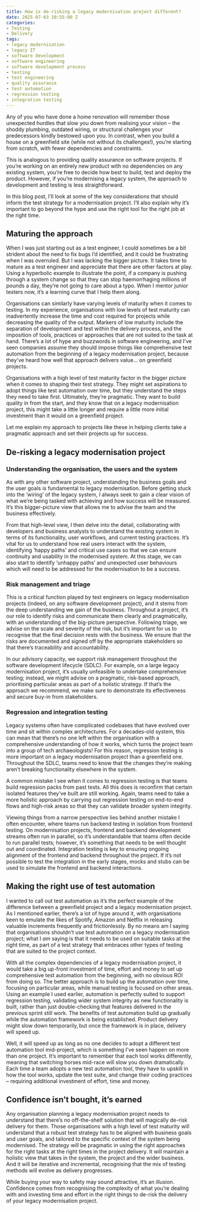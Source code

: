 ```yaml
---
title: How is de-risking a legacy modernisation project different?
date: 2025-07-03 10:55:00 Z
categories:
- Testing
- Delivery
tags:
- legacy modernisation
- legacy IT
- software development
- software engineering
- software development process
- testing
- test engineering
- quality assurance
- test automation
- regression testing
- integration testing
---
```


Any of you who have done a home renovation will remember those unexpected hurdles that slow you down from realising your vision – the shoddy plumbing, outdated wiring, or structural challenges your predecessors kindly bestowed upon you. In contrast, when you build a house on a greenfield site (while not without its challenges!), you’re starting from scratch, with fewer dependencies and constraints.

This is analogous to providing quality assurance on software projects. If you’re working on an entirely new product with no dependencies on any existing system, you’re free to decide how best to build, test and deploy the product. However, if you’re modernising a legacy system, the approach to development and testing is less straightforward.

In this blog post, I’ll look at some of the key considerations that should inform the test strategy for a modernisation project. I’ll also explain why it’s important to go beyond the hype and use the right tool for the right job at the right time.

## Maturing the approach

When I was just starting out as a test engineer, I could sometimes be a bit strident about the need to fix bugs I’d identified, and it could be frustrating when I was overruled. But I was lacking the bigger picture. It takes time to mature as a test engineer and appreciate that there are other factors at play. Using a hyperbolic example to illustrate the point, if a company is pushing through a system change so that they can stop haemorrhaging millions of pounds a day, they’re not going to care about a typo. When I mentor junior testers now, it’s a learning curve that I help them along.

Organisations can similarly have varying levels of maturity when it comes to testing. In my experience, organisations with low levels of test maturity can inadvertently increase the time and cost required for projects while decreasing the quality of the output. Markers of low maturity include the separation of development and test within the delivery process, and the imposition of tools, practices or approaches that are not suited to the task at hand. There’s a lot of hype and buzzwords in software engineering, and I’ve seen companies assume they should impose things like comprehensive test automation from the beginning of a legacy modernisation project, because they’ve heard how well that approach delivers value… on greenfield projects.

Organisations with a high level of test maturity factor in the bigger picture when it comes to shaping their test strategy. They might set aspirations to adopt things like test automation over time, but they understand the steps they need to take first. Ultimately, they’re pragmatic. They want to build quality in from the start, and they know that on a legacy modernisation project, this might take a little longer and require a little more initial investment than it would on a greenfield project.

Let me explain my approach to projects like these in helping clients take a pragmatic approach and set their projects up for success.

## De-risking a legacy modernisation project

### Understanding the organisation, the users and the system

As with any other software project, understanding the business goals and the user goals is fundamental to legacy modernisation. Before getting stuck into the ‘wiring’ of the legacy system, I always seek to gain a clear vision of what we’re being tasked with achieving and how success will be measured. It’s this bigger-picture view that allows me to advise the team and the business effectively.

From that high-level view, I then delve into the detail, collaborating with developers and business analysts to understand the existing system in terms of its functionality, user workflows, and current testing practices. It’s vital for us to understand how real users interact with the system, identifying ‘happy paths’ and critical use cases so that we can ensure continuity and usability in the modernised system. At this stage, we can also start to identify ‘unhappy paths’ and unexpected user behaviours which will need to be addressed for the modernisation to be a success.

### Risk management and triage

This is a critical function played by test engineers on legacy modernisation projects (indeed, on any software development project), and it stems from the deep understanding we gain of the business. Throughout a project, it’s our role to identify risks and communicate them clearly and pragmatically, with an understanding of the big-picture perspective. Following triage, we advise on the scale and severity of the risk, but it’s important for us to recognise that the final decision rests with the business. We ensure that the risks are documented and signed off by the appropriate stakeholders so that there’s traceability and accountability.

In our advisory capacity, we support risk management throughout the software development lifecycle (SDLC). For example, on a large legacy modernisation project, it’s usually unfeasible to undertake comprehensive testing; instead, we might advise on a pragmatic, risk-based approach, prioritising particular areas as part of a holistic strategy. If that’s the approach we recommend, we make sure to demonstrate its effectiveness and secure buy-in from stakeholders.

### Regression and integration testing

Legacy systems often have complicated codebases that have evolved over time and sit within complex architectures. For a decades-old system, this can mean that there’s no one left within the organisation with a comprehensive understanding of how it works, which turns the project team into a group of tech archaeologists! For this reason, regression testing is more important on a legacy modernisation project than a greenfield one. Throughout the SDLC, teams need to know that the changes they’re making aren’t breaking functionality elsewhere in the system.

A common mistake I see when it comes to regression testing is that teams build regression packs from past tests. All this does is reconfirm that certain isolated features they’ve built are still working. Again, teams need to take a more holistic approach by carrying out regression testing on end-to-end flows and high-risk areas so that they can validate broader system integrity.

Viewing things from a narrow perspective lies behind another mistake I often encounter, where teams run backend testing in isolation from frontend testing. On modernisation projects, frontend and backend development streams often run in parallel, so it’s understandable that teams often decide to run parallel tests; however, it’s something that needs to be well thought out and coordinated. Integration testing is key to ensuring ongoing alignment of the frontend and backend throughout the project. If it’s not possible to test the integration in the early stages, mocks and stubs can be used to simulate the frontend and backend interactions.

## Making the right use of test automation

I wanted to call out test automation as it’s the perfect example of the difference between a greenfield project and a legacy modernisation project. As I mentioned earlier, there’s a lot of hype around it, with organisations keen to emulate the likes of Spotify, Amazon and Netflix in releasing valuable increments frequently and frictionlessly. By no means am I saying that organisations shouldn’t use test automation on a legacy modernisation project; what I *am* saying is that it needs to be used on suitable tasks at the right time, as part of a test strategy that embraces other types of testing that are suited to the project context.

With all the complex dependencies of a legacy modernisation project, it would take a big up-front investment of time, effort and money to set up comprehensive test automation from the beginning, with no obvious ROI from doing so. The better approach is to build up the automation over time, focusing on particular areas, while manual testing is focused on other areas. Using an example I used earlier, automation is perfectly suited to support regression testing, validating wider system integrity as new functionality is built, rather than just double-checking that features delivered in the previous sprint still work. The benefits of test automation build up gradually while the automation framework is being established. Product delivery might slow down temporarily, but once the framework is in place, delivery will speed up.

Well, it will speed up as long as no one decides to adopt a different test automation tool mid-project, which is something I’ve seen happen on more than one project. It’s important to remember that each tool works differently, meaning that switching horses mid-race will slow you down dramatically. Each time a team adopts a new test automation tool, they have to upskill in how the tool works, update the test suite, and change their coding practices – requiring additional investment of effort, time and money.

## Confidence isn’t bought, it’s earned

Any organisation planning a legacy modernisation project needs to understand that there’s no off-the-shelf solution that will magically de-risk delivery for them. Those organisations with a high level of test maturity will understand that a robust test strategy has to be aligned with business goals and user goals, and tailored to the specific context of the system being modernised. The strategy will be pragmatic in using the right approaches for the right tasks at the right times in the project delivery. It will maintain a holistic view that takes in the system, the project and the wider business. And it will be iterative and incremental, recognising that the mix of testing methods will evolve as delivery progresses.

While buying your way to safety may sound attractive, it’s an illusion. Confidence comes from recognising the complexity of what you’re dealing with and investing time and effort in the right things to de-risk the delivery of your legacy modernisation project.